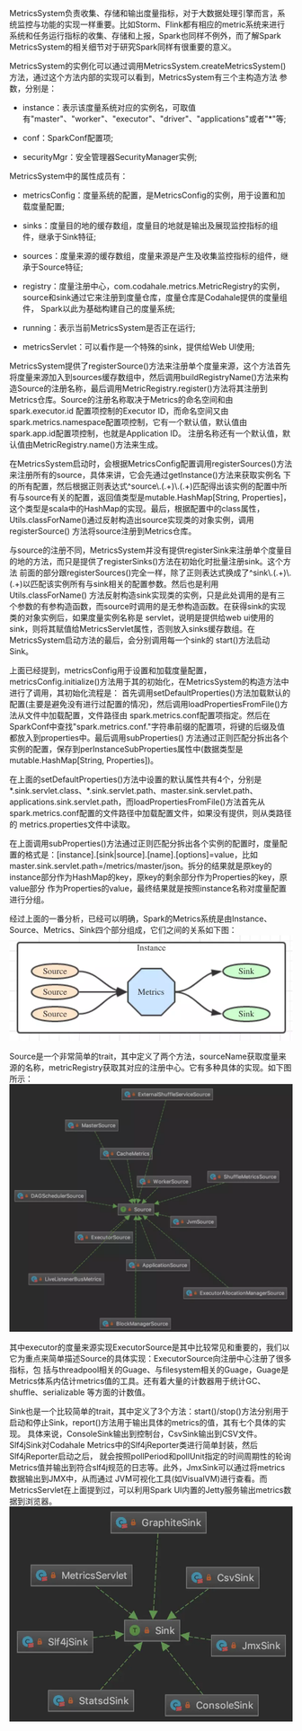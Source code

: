 MetricsSystem负责收集、存储和输出度量指标，对于大数据处理引擎而言，系统监控与功能的实现一样重要。比如Storm、Flink都有相应的metric系统来进行
系统和任务运行指标的收集、存储和上报，Spark也同样不例外，而了解Spark MetricsSystem的相关细节对于研究Spark同样有很重要的意义。

MetricsSystem的实例化可以通过调用MetricsSystem.createMetricsSystem()方法，通过这个方法内部的实现可以看到，MetricsSystem有三个主构造方法
参数，分别是：
  * instance：表示该度量系统对应的实例名，可取值有"master"、"worker"、"executor"、"driver"、"applications"或者"*"等;

  * conf：SparkConf配置项;

  * securityMgr：安全管理器SecurityManager实例;

MetricsSystem中的属性成员有：
  * metricsConfig：度量系统的配置，是MetricsConfig的实例，用于设置和加载度量配置;

  * sinks：度量目的地的缓存数组，度量目的地就是输出及展现监控指标的组件，继承于Sink特征;

  * sources：度量来源的缓存数组，度量来源是产生及收集监控指标的组件，继承于Source特征;

  * registry：度量注册中心，com.codahale.metrics.MetricRegistry的实例，source和sink通过它来注册到度量仓库，度量仓库是Codahale提供的度量组件，
  Spark以此为基础构建自己的度量系统;

  * running：表示当前MetricsSystem是否正在运行;

  * metricsServlet：可以看作是一个特殊的sink，提供给Web UI使用;

MetricsSystem提供了registerSource()方法来注册单个度量来源，这个方法首先将度量来源加入到sources缓存数组中，然后调用buildRegistryName()方法来构
造Source的注册名称，最后调用MetricRegistry.register()方法将其注册到Metrics仓库。Source的注册名称取决于Metrics的命名空间和由spark.executor.id
配置项控制的Executor ID，而命名空间又由spark.metrics.namespace配置项控制，它有一个默认值，默认值由spark.app.id配置项控制，也就是Application ID。
注册名称还有一个默认值，默认值由MetricRegistry.name()方法来生成。

在MetricsSystem启动时，会根据MetricsConfig配置调用registerSources()方法来注册所有的source，具体来讲，它会先通过getInstance()方法来获取实例名
下的所有配置，然后根据正则表达式^source\\.(.+)\\.(.+)匹配得出该实例的配置中所有与source有关的配置，返回值类型是mutable.HashMap[String, Properties]，
这个类型是scala中的HashMap的实现。最后，根据配置中的class属性，Utils.classForName()通过反射构造出source实现类的对象实例，调用registerSource()
方法将source注册到Metrics仓库。

与source的注册不同，MetricsSystem并没有提供registerSink来注册单个度量目的地的方法，而只是提供了registerSinks()方法在初始化时批量注册sink。这个方法
前面的部分跟registerSources()完全一样，除了正则表达式换成了^sink\\.(.+)\\.(.+)以匹配该实例所有与sink相关的配置参数。然后也是利用Utils.classForName()
方法反射构造sink实现类的实例，只是此处调用的是有三个参数的有参构造函数，而source时调用的是无参构造函数。在获得sink的实现类的对象实例后，如果度量实例名称是
servlet，说明是提供给web ui使用的sink，则将其赋值给MetricsServlet属性，否则放入sinks缓存数组。在MetricsSystem启动方法的最后，会分别调用每一个sink的
start()方法启动Sink。

上面已经提到，metricsConfig用于设置和加载度量配置，metricsConfig.initialize()方法用于其的初始化，在MetricsSystem的构造方法中进行了调用，其初始化流程是：
首先调用setDefaultProperties()方法加载默认的配置(主要是避免没有进行过配置的情况)，然后调用loadPropertiesFromFile()方法从文件中加载配置，文件路径由
spark.metrics.conf配置项指定。然后在SparkConf中查找"spark.metrics.conf."字符串前缀的配置项，将键的后缀及值都放入到properties中。最后调用subProperties()
方法通过正则匹配分拆出各个实例的配置，保存到perInstanceSubProperties属性中(数据类型是mutable.HashMap[String, Properties])。

在上面的setDefaultProperties()方法中设置的默认属性共有4个，分别是*.sink.servlet.class、*.sink.servlet.path、master.sink.servlet.path、
applications.sink.servlet.path，而loadPropertiesFromFile()方法首先从spark.metrics.conf配置的文件路径中加载配置文件，如果没有提供，则从类路径的
metrics.properties文件中读取。

在上面调用subProperties()方法通过正则匹配分拆出各个实例的配置时，度量配置的格式是：[instance].[sink|source].[name].[options]=value，比如
master.sink.servlet.path=/metrics/master/json。拆分的结果就是原key的instance部分作为HashMap的key，原key的剩余部分作为Properties的key，原value部分
作为Properties的value，最终结果就是按照instance名称对度量配置进行分组。

经过上面的一番分析，已经可以明确，Spark的Metrics系统是由Instance、Source、Metrics、Sink四个部分组成，它们之间的关系如下图：
![MetricsSystem主要组件](../assets/img/spark/metricssystem.png "MetricsSystem主要组件")

Source是一个非常简单的trait，其中定义了两个方法，sourceName获取度量来源的名称，metricRegistry获取其对应的注册中心。它有多种具体的实现。如下图所示：
![Source继承体系](../assets/img/spark/source.png "Source继承体系")

其中executor的度量来源实现ExecutorSource是其中比较常见和重要的，我们以它为重点来简单描述Source的具体实现：ExecutorSource向注册中心注册了很多指标，包
括与threadpool相关的Guage、与filesystem相关的Guage，Guage是Metrics体系内估计metrics值的工具。还有着大量的计数器用于统计GC、shuffle、serializable
等方面的计数值。

Sink也是一个比较简单的trait，其中定义了3个方法：start()/stop()方法分别用于启动和停止Sink，report()方法用于输出具体的metrics的值，其有七个具体的实现。
具体来说，ConsoleSink输出到控制台，CsvSink输出到CSV文件。Slf4jSink对Codahale Metrics中的Slf4jReporter类进行简单封装，然后Slf4jReporter启动之后，
就会按照pollPeriod和pollUnit指定的时间周期性的轮询Metrics值并输出到符合slf4j规范的日志等。此外，JmxSink可以通过将metrics数据输出到JMX中，从而通过
JVM可视化工具(如VisualVM)进行查看。而MetricsServlet在上面提到过，可以利用Spark UI内置的Jetty服务输出metrics数据到浏览器。
![Sink继承体系](../assets/img/spark/sink.png "Sink继承体")